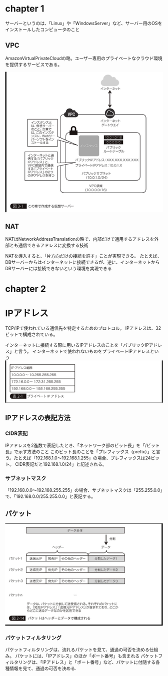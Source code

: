 # chapter 1
サーバーというのは、「Linux」や「WindowsServer」など、サーバー用のOSをインストールしたコンピュータのこと

## VPC
AmazonVirtualPrivateCloudの略。ユーザー専用のプライベートなクラウド環境を提供するサービスである。

![VPC structure](imgs/vpc%20structure.png)

## NAT
NATはNetworkAddressTranslationの略で、内部だけで通用するアドレスを外部とも通信できるアドレスに変換する技術

NATを導入すると、「片方向だけの接続を許す」ことが実現できる。
たとえば、DBサーバーからはインターネットに接続できるが、逆に、インターネットからDBサーバーには接続できないという環境を実現できる

# chapter 2

# IPアドレス
TCP/IPで使われている通信先を特定するためのプロトコル。
IPアドレスは、32ビットで構成されている。

インターネットに接続する際に用いるIPアドレスのことを「パブリックIPアドレス」と言う。
インターネットで使われないものをプライベートIPアドレスという
![private ip address](imgs/private%20ip.png)

## IPアドレスの表記方法

### CIDR表記
IPアドレスを2進数で表記したとき、「ネットワーク部のビット長」を「/ビット長」で示す方法のこと
このビット長のことを「プレフィックス（prefix）」と言う。たとえば「192.168.1.0～192.168.1.255」の場合、プレフィックスは24ビット。
CIDR表記だと192.168.1.0/24」と記述される。

### サブネットマスク
「192.168.0.0～192.168.255.255」の場合、サブネットマスクは「255.255.0.0」で、「192.168.0.0/255.255.0.0」と表記する。


## パケット

![パケット](imgs/packet.png)

### パケットフィルタリング
パケットフィルタリングは、流れるパケットを見て、通過の可否を決める仕組み。
パケットには、「IPアドレス」のほか「ポート番号」も含まれる
パケットフィルタリングは、「IPアドレス」と「ポート番号」など、パケットに付随する各種情報を見て、通過の可否を決める.
